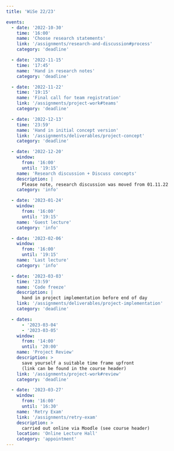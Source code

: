 ```yaml
---
title: 'WiSe 22/23'

events:
  - date: '2022-10-30'
    time: '16:00'
    name: 'Choose research statements'
    link: '/assignments/research-and-discussion#process'
    category: 'deadline'

  - date: '2022-11-15'
    time: '17:45'
    name: 'Hand in research notes'
    category: 'deadline'

  - date: '2022-11-22'
    time: '19:15'
    name: 'Final call for team registration'
    link: '/assignments/project-work#teams'
    category: 'deadline'

  - date: '2022-12-13'
    time: '23:59'
    name: 'Hand in initial concept version'
    link: '/assignments/deliverables/project-concept'
    category: 'deadline'

  - date: '2022-12-20'
    window:
      from: '16:00'
      until: '19:15'
    name: 'Research discussion + Discuss concepts'
    description: |
      Please note, research discussion was moved from 01.11.22
    category: 'info'

  - date: '2023-01-24'
    window:
      from: '16:00'
      until: '19:15'
    name: 'Guest lecture'
    category: 'info'

  - date: '2023-02-06'
    window:
      from: '16:00'
      until: '19:15'
    name: 'Last lecture'
    category: 'info'

  - date: '2023-03-03'
    time: '23:59'
    name: 'Code freeze'
    description: |
      hand in project implementation before end of day
    link: '/assignments/deliverables/project-implementation'
    category: 'deadline'

  - dates:
      - '2023-03-04'
      - '2023-03-05'
    window:
      from: '14:00'
      until: '20:00'
    name: 'Project Review'
    description: >
      save yourself a suitable time frame upfront
      (link can be found in the course header)
    link: '/assignments/project-work#review'
    category: 'deadline'

  - date: '2023-03-27'
    window:
      from: '16:00'
      until: '16:30'
    name: 'Retry Exam'
    link: '/assignments/retry-exam'
    description: >
      carried out online via Moodle (see course header)
    location: 'Online Lecture Hall'
    category: 'appointment'
---
```



<!--SHOW IN MENU-->
